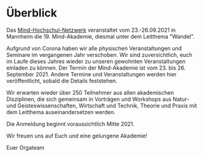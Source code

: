 # Überblick

Das [Mind-Hochschul-Netzwerk](https://mind-hochschul-netzwerk.de/) veranstaltet vom 23.-26.09.2021 in Mannheim die 19. Mind-Akademie, diesmal unter dem Leitthema "Wandel".

Aufgrund von Corona haben wir alle physischen Veranstaltungen und Seminare im vergangenen Jahr verschoben. Wir sind zuversichtlich, euch im Laufe dieses Jahres wieder zu unseren gewohnten Veranstaltungen einladen zu können. Der Termin der Mind-Akademie ist vom 23. bis 26. September 2021. Andere Termine und Veranstaltungen werden hier veröffentlicht, sobald die Details feststehen.

Wir erwarten wieder über 250 Teilnehmer aus allen akademischen Disziplinen, die sich gemeinsam in Vorträgen und Workshops aus Natur- und Geisteswissenschaften, Wirtschaft und Technik, Theorie und Praxis mit dem Leitthema auseinandersetzen werden.

Die Anmeldung beginnt voraussichtlich Mitte 2021.

Wir freuen uns auf Euch und eine gelungene Akademie!

Euer Orgateam

